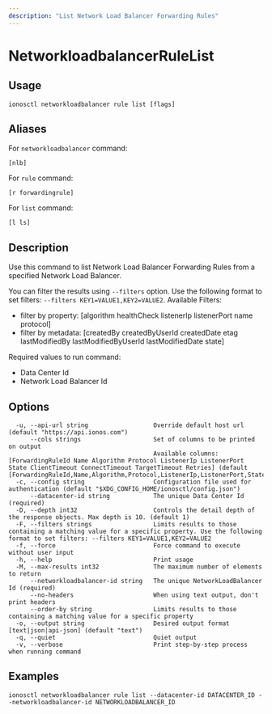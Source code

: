 ```yaml
---
description: "List Network Load Balancer Forwarding Rules"
---
```


# NetworkloadbalancerRuleList

## Usage

```text
ionosctl networkloadbalancer rule list [flags]
```

## Aliases

For `networkloadbalancer` command:

```text
[nlb]
```

For `rule` command:

```text
[r forwardingrule]
```

For `list` command:

```text
[l ls]
```

## Description

Use this command to list Network Load Balancer Forwarding Rules from a specified Network Load Balancer.

You can filter the results using `--filters` option. Use the following format to set filters: `--filters KEY1=VALUE1,KEY2=VALUE2`.
Available Filters:
* filter by property: [algorithm healthCheck listenerIp listenerPort name protocol]
* filter by metadata: [createdBy createdByUserId createdDate etag lastModifiedBy lastModifiedByUserId lastModifiedDate state]

Required values to run command:

* Data Center Id
* Network Load Balancer Id

## Options

```text
  -u, --api-url string                  Override default host url (default "https://api.ionos.com")
      --cols strings                    Set of columns to be printed on output 
                                        Available columns: [ForwardingRuleId Name Algorithm Protocol ListenerIp ListenerPort State ClientTimeout ConnectTimeout TargetTimeout Retries] (default [ForwardingRuleId,Name,Algorithm,Protocol,ListenerIp,ListenerPort,State])
  -c, --config string                   Configuration file used for authentication (default "$XDG_CONFIG_HOME/ionosctl/config.json")
      --datacenter-id string            The unique Data Center Id (required)
  -D, --depth int32                     Controls the detail depth of the response objects. Max depth is 10. (default 1)
  -F, --filters strings                 Limits results to those containing a matching value for a specific property. Use the following format to set filters: --filters KEY1=VALUE1,KEY2=VALUE2
  -f, --force                           Force command to execute without user input
  -h, --help                            Print usage
  -M, --max-results int32               The maximum number of elements to return
      --networkloadbalancer-id string   The unique NetworkLoadBalancer Id (required)
      --no-headers                      When using text output, don't print headers
      --order-by string                 Limits results to those containing a matching value for a specific property
  -o, --output string                   Desired output format [text|json|api-json] (default "text")
  -q, --quiet                           Quiet output
  -v, --verbose                         Print step-by-step process when running command
```

## Examples

```text
ionosctl networkloadbalancer rule list --datacenter-id DATACENTER_ID --networkloadbalancer-id NETWORKLOADBALANCER_ID
```

